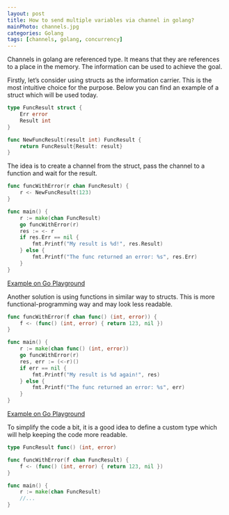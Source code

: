 ```yaml
---
layout: post
title: How to send multiple variables via channel in golang?
mainPhoto: channels.jpg
categories: Golang
tags: [channels, golang, concurrency]
---
```


Channels in golang are referenced type. It means that they are references to a place in the memory. The information can be used to achieve the goal.

Firstly, let’s consider using structs as the information carrier. This is the most intuitive choice for the purpose. Below you can find an example of a struct which will be used today.

```go
type FuncResult struct {
	Err error
	Result int
}

func NewFuncResult(result int) FuncResult {
	return FuncResult{Result: result}
}
```
The idea is to create a channel from the struct, pass the channel to a function and wait for the result.

```go
func funcWithError(r chan FuncResult) {
	r <- NewFuncResult(123)
}

func main() {
	r := make(chan FuncResult)
	go funcWithError(r)
	res := <- r
	if res.Err == nil {
		fmt.Printf("My result is %d!", res.Result)
	} else {
		fmt.Printf("The func returned an error: %s", res.Err)
	}
}
```

[Example on Go Playground](https://play.golang.org/p/t_ggprDWIXB)

Another solution is using functions in similar way to structs. This is more functional-programming way and may look less readable.

```go
func funcWithError(f chan func() (int, error)) {
	f <- (func() (int, error) { return 123, nil })
}

func main() {
	r := make(chan func() (int, error))
	go funcWithError(r)
	res, err := (<-r)()
	if err == nil {
		fmt.Printf("My result is %d again!", res)
	} else {
		fmt.Printf("The func returned an error: %s", err)
	}
}
```

[Example on Go Playground](https://play.golang.org/p/xXxYPuddJTw)

To simplify the code a bit, it is a good idea to define a custom type which will help keeping the code more readable.

```go
type FuncResult func() (int, error)

func funcWithError(f chan FuncResult) {
	f <- (func() (int, error) { return 123, nil })
}

func main() {
	r := make(chan FuncResult)
	//...
}
```
